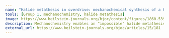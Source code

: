 ```yaml
---
name: "Halide metathesis in overdrive: mechanochemical synthesis of a heterometallic group 1 allyl complex"
tools: [Group 1, mechanochemistry, halide metathesis]
image: https://www.beilstein-journals.org/bjoc/content/figures/1860-5397-15-181-graphical-abstract.png?max-width=550&amp;background=ffffff
description: Mechanochemistry enables an "impossible" halide metathesis between KA' and CsI
external_url: https://www.beilstein-journals.org/bjoc/articles/15/181
---
```

